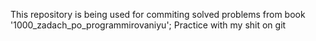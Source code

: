 This repository is being used for commiting solved problems from book '1000_zadach_po_programmirovaniyu';
Practice with my shit on git
